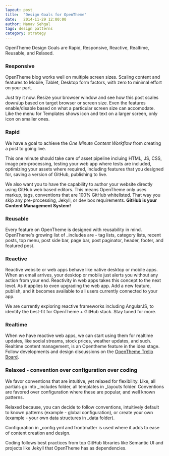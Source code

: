 ```yaml
---
layout: post
title:  "Design Goals for OpenTheme"
date:   2014-11-29 12:00:00
author: Manav Sehgal
tags: design patterns
category: strategy
---
```


OpenTheme Design Goals are Rapid, Responsive, Reactive, Realtime, Reusable, and Relaxed.

### Responsive

OpenTheme blog works well on multiple screen sizes. 
Scaling content and features to Mobile, Tablet, Desktop form factors, 
with zero to minimal effort on your part.

Just try it now. Resize your browser window and see how this post scales down/up 
based on target browser or screen size. Even the features enable/disable based on
what a particular screen size can accomodate. Like the menu for Templates shows
icon and text on a larger screen, only icon on smaller ones.

### Rapid

We have a goal to achieve the *One Minute Content Workflow* from creating a post to going live.

This one minute should take care of asset pipeline incluing HTML, JS, CSS, image pre-processing,
testing your web app where tests are included, optimizing your assets where required,
including features that you designed for, saving a version of GitHub, publishing to live.

We also want you to have the capability to author your website directly using GitHub web based editors.
This means OpenTheme only uses markup, tags, conventions that are 100% GitHub whitelisted.
That way you skip any pre-processing, Jekyll, or dev box requirements. **GitHub is your Content Management System!**

### Reusable

Every feature on OpenTheme is designed with reusability in mind.
OpenTheme's growing list of _includes are - tag lists, category lists, recent posts, top menu, 
post side bar, page bar, post paginator, header, footer, and featured post.

### Reactive

Reactive website or web apps behave like native desktop or mobile apps. 
When an email arrives, your desktop or mobile just alerts you without any action from your end.
Reactivity in web apps takes this concept to the next level. As it applies to even 
upgrading the web app. Add a new feature, publish, and it becomes available to all
users currently connected to your app.

We are currently exploring reactive frameworks including AngularJS, to identify the 
best-fit for OpenTheme + GitHub stack. Stay tuned for more.

### Realtime

When we have reactive web apps, we can start using them for realtime updates, like
social streams, stock prices, weather updates, and such. Realtime content management,
is an Opentheme feature in the idea stage. Follow developments and design discussions on 
the [OpenTheme Trello Board](https://trello.com/b/Jm8UFV7p).

### Relaxed - convention over configuration over coding

We favor conventions that are intuitive, yet relaxed for flexibility.
Like, all partials go into _includes folder, all templates in _layouts folder.
Conventions are favored over configuration where these are popular, and well
known patterns. 

Relaxed because, you can decide to follow conventions, 
intuitively default to known patterns (example - global configuration), 
or create your own (example - your own data structures in _data folder).

Configuration in _config.yml and frontmatter is used where 
it adds to ease of content creation and design. 

Coding follows best practices from top GitHub libraries like Semantic UI 
and projects like Jekyll that OpenTheme has as dependencies.
